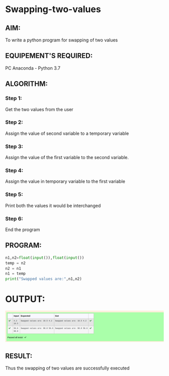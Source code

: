 # Swapping-two-values
## AIM:
To write a python program for swapping of two values
## EQUIPEMENT'S REQUIRED: 
PC
Anaconda - Python 3.7
## ALGORITHM: 
### Step 1:
Get the two values from the user
### Step 2: 
Assign the value of second variable to a temporary variable 
### Step 3: 
Assign the value of the first variable to the second variable.
### Step 4:  
Assign the value in temporary variable to the first variable
### Step 5: 
Print both the values it would be interchanged
### Step 6: 
End the program
## PROGRAM:
```python
n1,n2=float(input()),float(input())
temp = n2
n2 = n1
n1 = temp
print("Swapped values are:",n1,n2)
```

# OUTPUT:
![output](SWAPPING.png)



## RESULT:
Thus the swapping of two values are successfully executed



